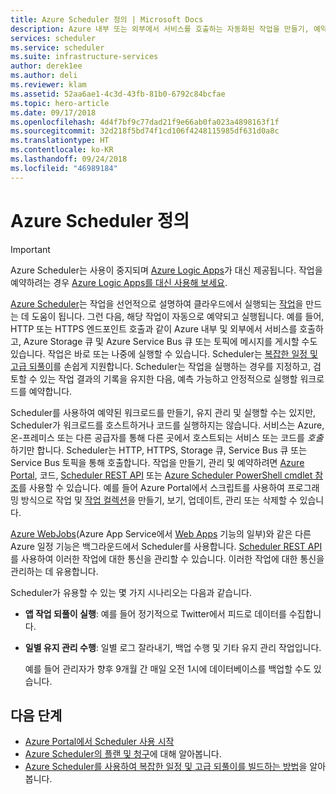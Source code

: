 ```yaml
---
title: Azure Scheduler 정의 | Microsoft Docs
description: Azure 내부 또는 외부에서 서비스를 호출하는 자동화된 작업을 만들기, 예약 및 실행하는 방법을 알아봅니다.
services: scheduler
ms.service: scheduler
ms.suite: infrastructure-services
author: derek1ee
ms.author: deli
ms.reviewer: klam
ms.assetid: 52aa6ae1-4c3d-43fb-81b0-6792c84bcfae
ms.topic: hero-article
ms.date: 09/17/2018
ms.openlocfilehash: 4d4f7bf9c77dad21f9e66ab0fa023a4898163f1f
ms.sourcegitcommit: 32d218f5bd74f1cd106f4248115985df631d0a8c
ms.translationtype: HT
ms.contentlocale: ko-KR
ms.lasthandoff: 09/24/2018
ms.locfileid: "46989184"
---
```

# <a name="what-is-azure-scheduler"></a>Azure Scheduler 정의

> [!IMPORTANT]
> Azure Scheduler는 사용이 중지되며 [Azure Logic Apps](../logic-apps/logic-apps-overview.md)가 대신 제공됩니다. 작업을 예약하려는 경우 [Azure Logic Apps를 대신 사용해 보세요](../scheduler/migrate-from-scheduler-to-logic-apps.md). 

[Azure Scheduler](https://azure.microsoft.com/services/scheduler/)는 작업을 선언적으로 설명하여 클라우드에서 실행되는 [작업](../scheduler/scheduler-concepts-terms.md)을 만드는 데 도움이 됩니다. 그런 다음, 해당 작업이 자동으로 예약되고 실행됩니다. 예를 들어, HTTP 또는 HTTPS 엔드포인트 호출과 같이 Azure 내부 및 외부에서 서비스를 호출하고, Azure Storage 큐 및 Azure Service Bus 큐 또는 토픽에 메시지를 게시할 수도 있습니다. 작업은 바로 또는 나중에 실행할 수 있습니다. Scheduler는 [복잡한 일정 및 고급 되풀이](../scheduler/scheduler-advanced-complexity.md)를 손쉽게 지원합니다. Scheduler는 작업을 실행하는 경우를 지정하고, 검토할 수 있는 작업 결과의 기록을 유지한 다음, 예측 가능하고 안정적으로 실행할 워크로드를 예약합니다.

Scheduler를 사용하여 예약된 워크로드를 만들기, 유지 관리 및 실행할 수는 있지만, Scheduler가 워크로드를 호스트하거나 코드를 실행하지는 않습니다. 서비스는 Azure, 온-프레미스 또는 다른 공급자를 통해 다른 곳에서 호스트되는 서비스 또는 코드를 *호출*하기만 합니다. Scheduler는 HTTP, HTTPS, Storage 큐, Service Bus 큐 또는 Service Bus 토픽을 통해 호출합니다. 작업을 만들기, 관리 및 예약하려면 [Azure Portal](../scheduler/scheduler-get-started-portal.md), 코드, [Scheduler REST API](https://docs.microsoft.com/rest/api/scheduler/) 또는 [Azure Scheduler PowerShell cmdlet 참조](scheduler-powershell-reference.md)를 사용할 수 있습니다. 예를 들어 Azure Portal에서 스크립트를 사용하여 프로그래밍 방식으로 작업 및 [작업 컬렉션](../scheduler/scheduler-concepts-terms.md)을 만들기, 보기, 업데이트, 관리 또는 삭제할 수 있습니다.

[Azure WebJobs](../app-service/web-sites-create-web-jobs.md)(Azure App Service에서 [Web Apps](https://azure.microsoft.com/services/app-service/web/) 기능의 일부)와 같은 다른 Azure 일정 기능은 백그라운드에서 Scheduler를 사용합니다. [Scheduler REST API](https://docs.microsoft.com/rest/api/scheduler/)를 사용하여 이러한 작업에 대한 통신을 관리할 수 있습니다. 이러한 작업에 대한 통신을 관리하는 데 유용합니다.

Scheduler가 유용할 수 있는 몇 가지 시나리오는 다음과 같습니다.

* **앱 작업 되풀이 실행**: 예를 들어 정기적으로 Twitter에서 피드로 데이터를 수집합니다.

* **일별 유지 관리 수행**: 일별 로그 잘라내기, 백업 수행 및 기타 유지 관리 작업입니다. 

  예를 들어 관리자가 향후 9개월 간 매일 오전 1시에 데이터베이스를 백업할 수도 있습니다.

## <a name="next-steps"></a>다음 단계

* [Azure Portal에서 Scheduler 사용 시작](scheduler-get-started-portal.md)
* [Azure Scheduler의 플랜 및 청구](scheduler-plans-billing.md)에 대해 알아봅니다.
* [Azure Scheduler를 사용하여 복잡한 일정 및 고급 되풀이를 빌드하는 방법](scheduler-advanced-complexity.md)을 알아봅니다.